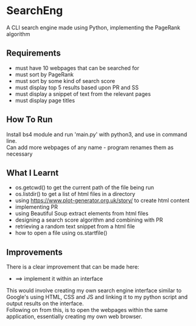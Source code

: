 # SearchEng
A CLI search engine made using Python, implementing the PageRank algorithm

## Requirements
- must have 10 webpages that can be searched for
- must sort by PageRank
- must sort by some kind of search score
- must display top 5 results based upon PR and SS
- must display a snippet of text from the relevant pages
- must display page titles

## How To Run
Install bs4 module and run 'main.py' with python3, and use in command line.\
Can add more webpages of any name - program renames them as necessary

## What I Learnt
- os.getcwd() to get the current path of the file being run
- os.listdir() to get a list of html files in a directory
- using https://www.plot-generator.org.uk/story/ to create html content
- implementing PR
- using Beautiful Soup extract elements from html files
- designing a search score algorithm and combining with PR
- retrieving a random text snippet from a html file
- how to open a file using os.startfile()

## Improvements
There is a clear improvement that can be made here:
- ==> implement it within an interface

This would involve creating my own search engine interface similar to Google's using HTML, CSS and JS and linking it to my python script and output results on the interface.\
Following on from this, is to open the webpages within the same application, essentially creating my own web browser.
